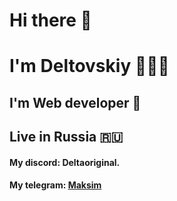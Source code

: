 # Hi there 👋
# I'm Deltovskiy 👨🏻‍💻
## I'm Web developer 📡
## Live in Russia 🇷🇺
#### My discord: Deltaoriginal.
#### My telegram: <a href="https://t.me/mxmdlt">Maksim</a>
